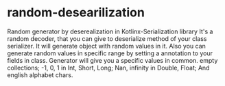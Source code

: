 # random-desearilization
Random generator by deserealization in Kotlinx-Serialization library
It's a random decoder, that you can give to deserialize method of your class serializer. It will generate object with random values in it. 
Also you can generate random values in specific range by setting a annotation to your fields in class.
Generator will give you a specific values in common.
empty collections;
-1, 0, 1 in Int, Short, Long; 
Nan, infinity in Double, Float;
And english alphabet chars.
